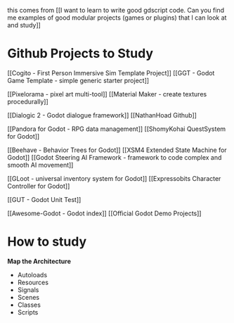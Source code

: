 this comes from [[I want to learn to write good gdscript code. Can you find me examples of good modular projects (games or plugins) that I can look at and study]]

# Github Projects to Study
[[Cogito - First Person Immersive Sim Template Project]]
[[GGT - Godot Game Template - simple generic starter project]]

[[Pixelorama - pixel art multi-tool]]
[[Material Maker - create textures procedurally]]

[[Dialogic 2 - Godot dialogue framework]]
[[NathanHoad Github]]

[[Pandora for Godot - RPG data management]]
[[ShomyKohai QuestSystem for Godot]]

[[Beehave - Behavior Trees for Godot]]
[[XSM4 Extended State Machine for Godot]]
[[Godot Steering AI Framework - framework to code complex and smooth AI movement]]

[[GLoot - universal inventory system for Godot]]
[[Expressobits Character Controller for Godot]]

[[GUT - Godot Unit Test]]

[[Awesome-Godot - Godot index]]
[[Official Godot Demo Projects]]

# How to study
**Map the Architecture**
- Autoloads
- Resources
- Signals
- Scenes
- Classes
- Scripts